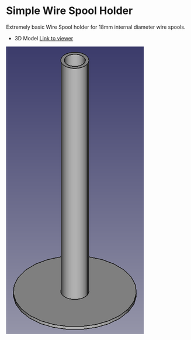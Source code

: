 # Simple Wire Spool Holder
Extremely basic Wire Spool holder for 18mm internal diameter wire spools.
* 3D Model [Link to viewer](https://3dviewer.net/#model=https://github.com/FBEZ-electronics/SimpleWireSpoolHolder/blob/main/SimpleWireSpoolHolder-BodyPad001.stl)


![Simple spool Holder](spoolHolder.png)
